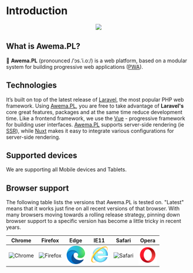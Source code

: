# Introduction

<p align="center">
  <img src="https://static.awema.pl/promo/illustration_1440x1030_transparent_black.png" width="33%" />
</p>


## What is Awema.PL?
🤖 **Awema.PL** (pronounced /ˈɔs.ˈi.oː/) is a web platform, based on a modular system for building progressive web applications ([PWA](https://developers.google.com/web/progressive-web-apps/)). 

## Technologies
It’s built on top of the latest release of [Laravel](https://laravel.com), the most popular PHP web framework. Using [Awema.PL](https://www.awema.pl), you are free to take advantage of **Laravel's** core great features, packages and at the same time reduce development time. 
Like a frontend framework, we use the [Vue](https://vuejs.org) - progressive framework for building user interfaces.
[Awema.PL](https://www.awema.pl/platform) supports server-side rendering (ie [SSR](https://vuejs.org/v2/guide/ssr.html)), while [Nuxt](https://nuxtjs.org) makes it easy to integrate various configurations for server-side rendering. 

## Supported devices
We are supporting all Mobile devices and Tablets. 

## Browser support
The following table lists the versions that Awema.PL is tested on. "Latest" means that it works just fine on all recent versions of that browser. With many browsers moving towards a rolling release strategy, pinning down browser support to a specific version has become a little tricky in recent years. 


| Chrome | Firefox | Edge | IE11 | Safari | Opera |
|--|--|--|--|--|--|
| <img src="https://raw.githubusercontent.com/alrra/browser-logos/master/src/chrome/chrome.svg?sanitize=true" width="50" alt="Chrome"> | <img src="https://raw.githubusercontent.com/alrra/browser-logos/master/src/firefox/firefox.svg?sanitize=true" width="50" alt="Firefox"> | <img src="https://raw.githubusercontent.com/alrra/browser-logos/master/src/edge/edge.svg?sanitize=true" width="50" alt="Edge"> | <img src="https://raw.githubusercontent.com/alrra/browser-logos/master/src/archive/internet-explorer_9-11/internet-explorer_9-11.svg?sanitize=true" width="50" alt="IE"> | <img src="https://raw.githubusercontent.com/alrra/browser-logos/master/src/safari-ios/safari-ios.svg?sanitize=true" width="50" alt="Safari"> | <img src="https://raw.githubusercontent.com/alrra/browser-logos/master/src/opera/opera.svg?sanitize=true" width="50" alt="Opera"> |